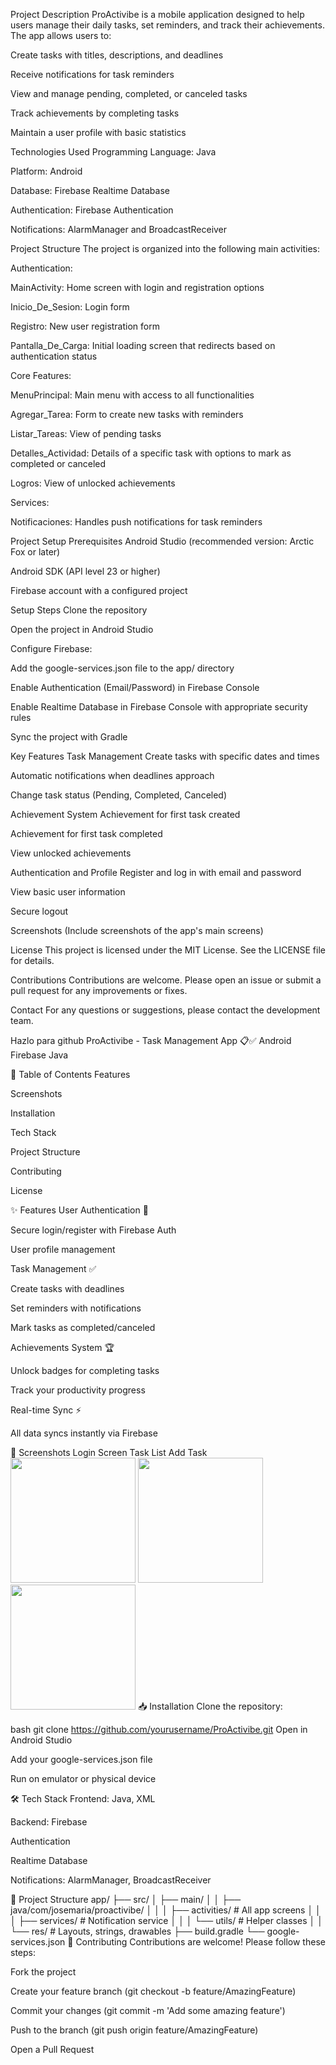 Project Description
ProActivibe is a mobile application designed to help users manage their daily tasks, set reminders, and track their achievements. The app allows users to:

Create tasks with titles, descriptions, and deadlines

Receive notifications for task reminders

View and manage pending, completed, or canceled tasks

Track achievements by completing tasks

Maintain a user profile with basic statistics

Technologies Used
Programming Language: Java

Platform: Android

Database: Firebase Realtime Database

Authentication: Firebase Authentication

Notifications: AlarmManager and BroadcastReceiver

Project Structure
The project is organized into the following main activities:

Authentication:

MainActivity: Home screen with login and registration options

Inicio_De_Sesion: Login form

Registro: New user registration form

Pantalla_De_Carga: Initial loading screen that redirects based on authentication status

Core Features:

MenuPrincipal: Main menu with access to all functionalities

Agregar_Tarea: Form to create new tasks with reminders

Listar_Tareas: View of pending tasks

Detalles_Actividad: Details of a specific task with options to mark as completed or canceled

Logros: View of unlocked achievements

Services:

Notificaciones: Handles push notifications for task reminders

Project Setup
Prerequisites
Android Studio (recommended version: Arctic Fox or later)

Android SDK (API level 23 or higher)

Firebase account with a configured project

Setup Steps
Clone the repository

Open the project in Android Studio

Configure Firebase:

Add the google-services.json file to the app/ directory

Enable Authentication (Email/Password) in Firebase Console

Enable Realtime Database in Firebase Console with appropriate security rules

Sync the project with Gradle

Key Features
Task Management
Create tasks with specific dates and times

Automatic notifications when deadlines approach

Change task status (Pending, Completed, Canceled)

Achievement System
Achievement for first task created

Achievement for first task completed

View unlocked achievements

Authentication and Profile
Register and log in with email and password

View basic user information

Secure logout

Screenshots
(Include screenshots of the app's main screens)

License
This project is licensed under the MIT License. See the LICENSE file for details.

Contributions
Contributions are welcome. Please open an issue or submit a pull request for any improvements or fixes.

Contact
For any questions or suggestions, please contact the development team.

Hazlo para github
ProActivibe - Task Management App 📋✅
Android
Firebase
Java

📌 Table of Contents
Features

Screenshots

Installation

Tech Stack

Project Structure

Contributing

License

✨ Features
User Authentication 🔐

Secure login/register with Firebase Auth

User profile management

Task Management ✅

Create tasks with deadlines

Set reminders with notifications

Mark tasks as completed/canceled

Achievements System 🏆

Unlock badges for completing tasks

Track your productivity progress

Real-time Sync ⚡

All data syncs instantly via Firebase

📸 Screenshots
Login Screen	Task List	Add Task
<img src="screenshots/login.jpg" width="200">	<img src="screenshots/task_list.jpg" width="200">	<img src="screenshots/add_task.jpg" width="200">
📥 Installation
Clone the repository:

bash
git clone https://github.com/yourusername/ProActivibe.git
Open in Android Studio

Add your google-services.json file

Run on emulator or physical device

🛠 Tech Stack
Frontend: Java, XML

Backend: Firebase

Authentication

Realtime Database

Notifications: AlarmManager, BroadcastReceiver

📂 Project Structure
app/
├── src/
│   ├── main/
│   │   ├── java/com/josemaria/proactivibe/
│   │   │   ├── activities/          # All app screens
│   │   │   ├── services/            # Notification service
│   │   │   └── utils/               # Helper classes
│   │   └── res/                     # Layouts, strings, drawables
├── build.gradle
└── google-services.json
🤝 Contributing
Contributions are welcome! Please follow these steps:

Fork the project

Create your feature branch (git checkout -b feature/AmazingFeature)

Commit your changes (git commit -m 'Add some amazing feature')

Push to the branch (git push origin feature/AmazingFeature)

Open a Pull Request
